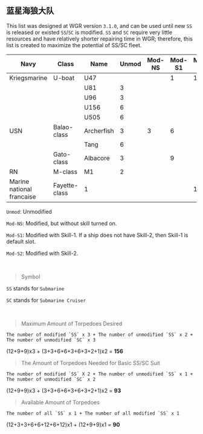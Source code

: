 ## 蓝星海狼大队

This list was designed at WGR version `3.1.0`, and can be used until new `SS` is released or existed `SS`/`SC` is modified.
`SS` and `SC` require very little resources and have relatively shorter repairing time in WGR; therefore, this list is created to maximize the potential of SS/SC fleet.

| Navy | Class | Name | Unmod | Mod-NS | Mod-S1 | Mod-S2 | Total |
| ---- | ----- | ---- | ---------- | ----------- | ----------- | ----------- | ----- |
| Kriegsmarine | U-boat | U47  |   |   | 1 | 11 | 12 |
|              |        | U81  | 3 |   |   |    |  3 |
|              |        | U96  | 3 |   |   |    |  3 |
|              |        | U156 | 6 |   |   |    |  6 |
|              |        | U505 | 6 |   |   |    |  6 |
| USN | Balao-class | Archerfish | 3 | 3 | 6 |   |  12 |
|     |             | Tang       | 6 |   |   |   |   6 |
|     | Gato-class  | Albacore   | 3 |   | 9 |   |  12 |
| RN | M-class | M1 | 2 |   |   |   | 2 |
| Marine national francaise | Fayette-class | 1 |   |   |   | 1 |

`Unmod`: Unmodified

`Mod-NS`: Modified, but without skill turned on.

`Mod-S1`: Modified with Skill-1. If a ship does not have Skill-2, then Skill-1 is default slot.

`Mod-S2`: Modified with Skill-2.

<br>

> Symbol

`SS` stands for `Submarine`

`SC` stands for `Submarine Cruiser`

<br>

> Maximum Amount of Torpedoes Desired

    The number of modified `SS` x 3 + The number of unmodified `SS` x 2 + The number of unmodified `SC` x 3
(12+9+9)x3 + (3+3+6+6+3+6+3+2+1)x2 = **156**

> The Amount of Torpedoes Needed for Basic SS/SC Suit

    The number of modified `SS` X 2 + The number of unmodified `SS` x 1 + The number of unmodified `SC` x 2
(12+9+9)x3 + (3+3+6+6+3+6+3+2+1)x2 = **93**

> Available Amount of Torpedoes

    The number of all `SS` x 1 + The number of all modified `SS` x 1
(12+3+3+6+6+12+6+12)x1 + (12+9+9)x1 = **90**
